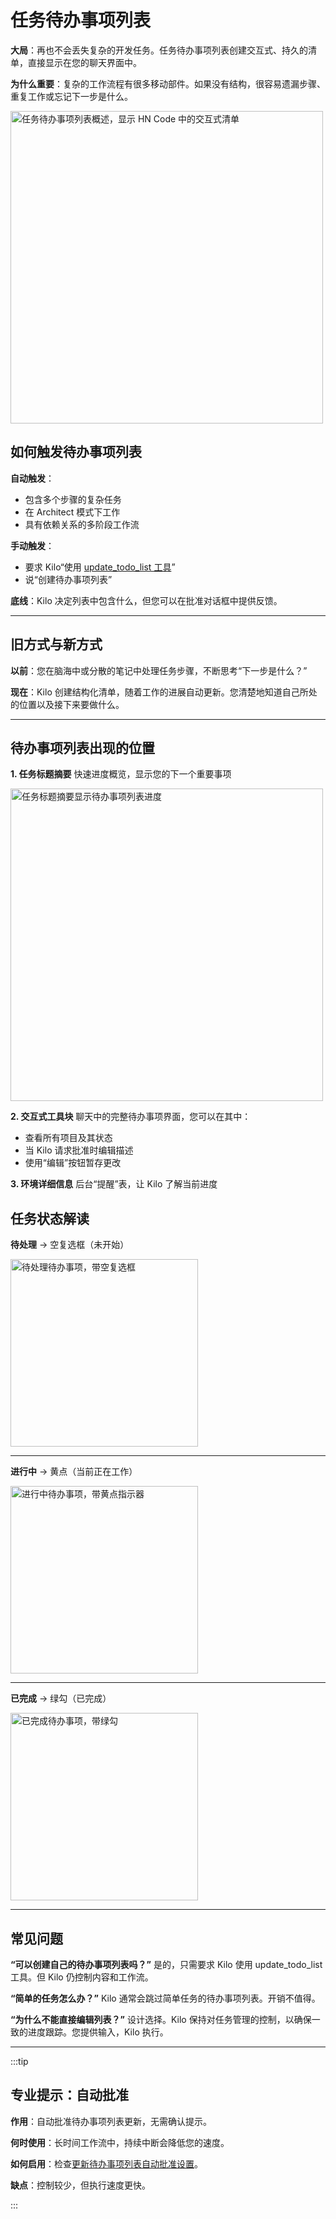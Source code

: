 # 任务待办事项列表

**大局**：再也不会丢失复杂的开发任务。任务待办事项列表创建交互式、持久的清单，直接显示在您的聊天界面中。

**为什么重要**：复杂的工作流程有很多移动部件。如果没有结构，很容易遗漏步骤、重复工作或忘记下一步是什么。

<img src="/docs/img/task-todo-list/task-todo-list-1.png" alt="任务待办事项列表概述，显示 HN Code 中的交互式清单" width="500" />

## 如何触发待办事项列表

**自动触发**：

- 包含多个步骤的复杂任务
- 在 Architect 模式下工作
- 具有依赖关系的多阶段工作流

**手动触发**：

- 要求 Kilo“使用 [update_todo_list 工具](/features/tools/update-todo-list)”
- 说“创建待办事项列表”

**底线**：Kilo 决定列表中包含什么，但您可以在批准对话框中提供反馈。

---

## 旧方式与新方式

**以前**：您在脑海中或分散的笔记中处理任务步骤，不断思考“下一步是什么？”

**现在**：Kilo 创建结构化清单，随着工作的进展自动更新。您清楚地知道自己所处的位置以及接下来要做什么。

---

## 待办事项列表出现的位置

**1. 任务标题摘要**
快速进度概览，显示您的下一个重要事项

<img src="/docs/img/task-todo-list/task-header.png" alt="任务标题摘要显示待办事项列表进度" width="500" />

**2. 交互式工具块**
聊天中的完整待办事项界面，您可以在其中：

- 查看所有项目及其状态
- 当 Kilo 请求批准时编辑描述
- 使用“编辑”按钮暂存更改

**3. 环境详细信息**
后台“提醒”表，让 Kilo 了解当前进度

## 任务状态解读

**待处理** → 空复选框（未开始）

<img src="/docs/img/task-todo-list/not-started.png" alt="待处理待办事项，带空复选框" width="300" />

---

**进行中** → 黄点（当前正在工作）

<img src="/docs/img/task-todo-list/in-progress.png" alt="进行中待办事项，带黄点指示器" width="300" />

---

**已完成** → 绿勾（已完成）

<img src="/docs/img/task-todo-list/complete.png" alt="已完成待办事项，带绿勾" width="300" />

---

## 常见问题

**“可以创建自己的待办事项列表吗？”**
是的，只需要求 Kilo 使用 update_todo_list 工具。但 Kilo 仍控制内容和工作流。

**“简单的任务怎么办？”**
Kilo 通常会跳过简单任务的待办事项列表。开销不值得。

**“为什么不能直接编辑列表？”**
设计选择。Kilo 保持对任务管理的控制，以确保一致的进度跟踪。您提供输入，Kilo 执行。

---

:::tip

## 专业提示：自动批准

**作用**：自动批准待办事项列表更新，无需确认提示。

**何时使用**：长时间工作流中，持续中断会降低您的速度。

**如何启用**：检查[更新待办事项列表自动批准设置](/features/auto-approving-actions#update-todo-list)。

**缺点**：控制较少，但执行速度更快。

:::
